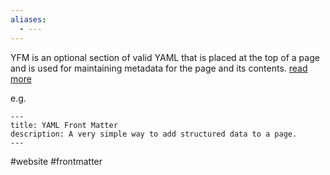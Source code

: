 ```yaml
---
aliases:
  - ---
---
```

YFM is an optional section of valid YAML that is placed at the top of a page and is used for maintaining metadata for the page and its contents. [read more](https://assemble.io/docs/YAML-front-matter.html)

e.g.
```
---
title: YAML Front Matter
description: A very simple way to add structured data to a page.
---
```

#website #frontmatter